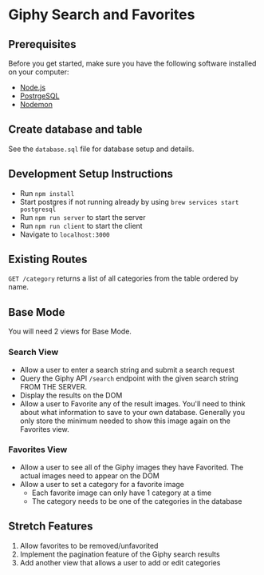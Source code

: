 # Giphy Search and Favorites

## Prerequisites

Before you get started, make sure you have the following software installed on your computer:

- [Node.js](https://nodejs.org/en/)
- [PostrgeSQL](https://www.postgresql.org/)
- [Nodemon](https://nodemon.io/)

## Create database and table

See the `database.sql` file for database setup and details.


## Development Setup Instructions

* Run `npm install`
* Start postgres if not running already by using `brew services start postgresql`
* Run `npm run server` to start the server
* Run `npm run client` to start the client
* Navigate to `localhost:3000`

## Existing Routes

`GET /category` returns a list of all categories from the table ordered by name.


## Base Mode

You will need 2 views for Base Mode.

### Search View

- Allow a user to enter a search string and submit a search request
- Query the Giphy API `/search` endpoint with the given search string FROM THE SERVER.
- Display the results on the DOM
- Allow a user to Favorite any of the result images. You'll need to think about what information to save to your own database. Generally you only store the minimum needed to show this image again on the Favorites view.

### Favorites View

- Allow a user to see all of the Giphy images they have Favorited. The actual images need to appear on the DOM
- Allow a user to set a category for a favorite image
    - Each favorite image can only have 1 category at a time
    - The category needs to be one of the categories in the database


## Stretch Features

1. Allow favorites to be removed/unfavorited
2. Implement the pagination feature of the Giphy search results
3. Add another view that allows a user to add or edit categories


